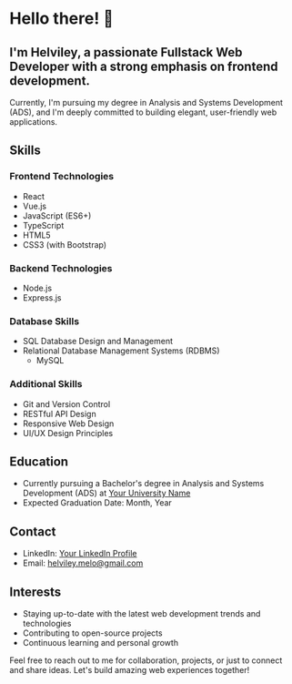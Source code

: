 # Hello there! 👋

## I'm Helviley, a passionate Fullstack Web Developer with a strong emphasis on frontend development. 

Currently, I'm pursuing my degree in Analysis and Systems Development (ADS), and I'm deeply committed to building elegant, user-friendly web applications.

## Skills 

### Frontend Technologies 

- React
- Vue.js
- JavaScript (ES6+)
- TypeScript
- HTML5
- CSS3 (with Bootstrap)

### Backend Technologies

- Node.js
- Express.js

### Database Skills

- SQL Database Design and Management
- Relational Database Management Systems (RDBMS)
  - MySQL

### Additional Skills

- Git and Version Control
- RESTful API Design
- Responsive Web Design
- UI/UX Design Principles


## Education

- Currently pursuing a Bachelor's degree in Analysis and Systems Development (ADS) at [Your University Name]([https://www.university-name.edu](https://descomplica.com.br/faculdade/))
- Expected Graduation Date: Month, Year

## Contact

- LinkedIn: [Your LinkedIn Profile]([https://www.linkedin.com/in/your-profile](https://www.linkedin.com/in/helviley-lacerda-2253a2115/))
- Email: helviley.melo@gmail.com

## Interests

- Staying up-to-date with the latest web development trends and technologies
- Contributing to open-source projects
- Continuous learning and personal growth

Feel free to reach out to me for collaboration, projects, or just to connect and share ideas. Let's build amazing web experiences together!
